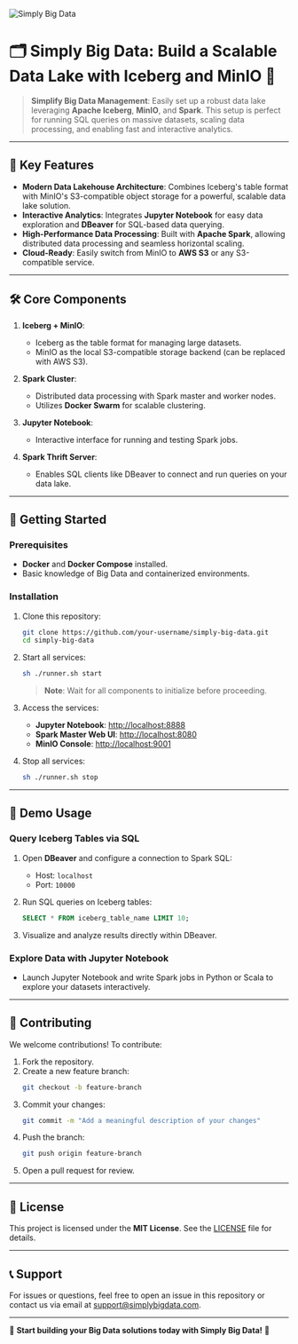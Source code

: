 ![Simply Big Data]([moderen_stack.jpeg](https://blog.min.io/content/images/2023/08/A-Developers-Introduction-to-Apache-Iceberg-using-PyIceberg--PySpark-and-MinIO.jpg))

# 🗂️ Simply Big Data: Build a Scalable Data Lake with Iceberg and MinIO 🚀

> **Simplify Big Data Management**: Easily set up a robust data lake leveraging **Apache Iceberg**, **MinIO**, and **Spark**. This setup is perfect for running SQL queries on massive datasets, scaling data processing, and enabling fast and interactive analytics.

---

## 🌟 Key Features

- **Modern Data Lakehouse Architecture**: Combines Iceberg's table format with MinIO's S3-compatible object storage for a powerful, scalable data lake solution.
- **Interactive Analytics**: Integrates **Jupyter Notebook** for easy data exploration and **DBeaver** for SQL-based data querying.
- **High-Performance Data Processing**: Built with **Apache Spark**, allowing distributed data processing and seamless horizontal scaling.
- **Cloud-Ready**: Easily switch from MinIO to **AWS S3** or any S3-compatible service.

---

## 🛠️ Core Components

1. **Iceberg + MinIO**:
   - Iceberg as the table format for managing large datasets.
   - MinIO as the local S3-compatible storage backend (can be replaced with AWS S3).

2. **Spark Cluster**:
   - Distributed data processing with Spark master and worker nodes.
   - Utilizes **Docker Swarm** for scalable clustering.

3. **Jupyter Notebook**:
   - Interactive interface for running and testing Spark jobs.

4. **Spark Thrift Server**:
   - Enables SQL clients like DBeaver to connect and run queries on your data lake.

---

## 🚀 Getting Started

### Prerequisites
- **Docker** and **Docker Compose** installed.
- Basic knowledge of Big Data and containerized environments.

### Installation

1. Clone this repository:
   ```bash
   git clone https://github.com/your-username/simply-big-data.git
   cd simply-big-data
   ```

2. Start all services:
   ```bash
   sh ./runner.sh start
   ```
   > **Note**: Wait for all components to initialize before proceeding.

3. Access the services:
   - **Jupyter Notebook**: [http://localhost:8888](http://localhost:8888)
   - **Spark Master Web UI**: [http://localhost:8080](http://localhost:8080)
   - **MinIO Console**: [http://localhost:9001](http://localhost:9001)

4. Stop all services:
   ```bash
   sh ./runner.sh stop
   ```

---

## 🎨 Demo Usage

### Query Iceberg Tables via SQL

1. Open **DBeaver** and configure a connection to Spark SQL:
   - Host: `localhost`
   - Port: `10000`

2. Run SQL queries on Iceberg tables:
   ```sql
   SELECT * FROM iceberg_table_name LIMIT 10;
   ```

3. Visualize and analyze results directly within DBeaver.

### Explore Data with Jupyter Notebook

- Launch Jupyter Notebook and write Spark jobs in Python or Scala to explore your datasets interactively.

---

## 🤝 Contributing

We welcome contributions! To contribute:

1. Fork the repository.
2. Create a new feature branch:
   ```bash
   git checkout -b feature-branch
   ```
3. Commit your changes:
   ```bash
   git commit -m "Add a meaningful description of your changes"
   ```
4. Push the branch:
   ```bash
   git push origin feature-branch
   ```
5. Open a pull request for review.

---

## 📄 License

This project is licensed under the **MIT License**. See the [LICENSE](LICENSE) file for details.

---

## 📞 Support

For issues or questions, feel free to open an issue in this repository or contact us via email at support@simplybigdata.com.

---

🎉 **Start building your Big Data solutions today with Simply Big Data!** 🚀
